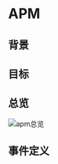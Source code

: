 # APM

## 背景

## 目标

## 总览
![apm总览](http://assets.processon.com/chart_image/5dba4465e4b09df55189de17.png?_=1572493330404)

## 事件定义



